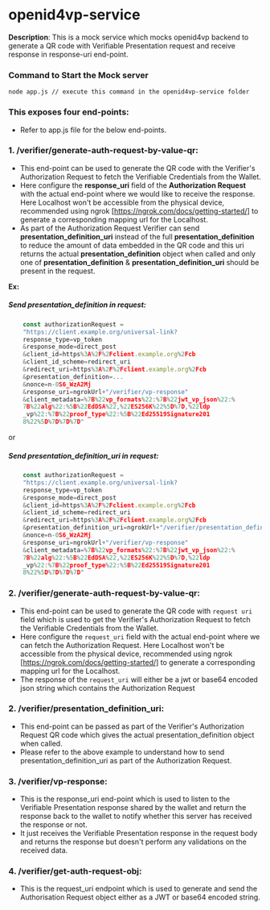 # openid4vp-service

**Description**: This is a mock service which mocks openid4vp backend to generate a QR code with Verifiable Presentation request and receive response in response-uri end-point.

### Command to Start the Mock server

```
node app.js // execute this command in the openid4vp-service folder
```

### This exposes four end-points:

- Refer to app.js file for the below end-points.

### 1. /verifier/generate-auth-request-by-value-qr:


- This end-point can be used to generate the QR code with the Verifier's Authorization Request to
  fetch the Verifiable Credentials from the Wallet.
- Here configure the **response_uri** field of the **Authorization Request** with the actual
  end-point where we would like to receive the response. Here Localhost won't be accessible from the
  physical device, recommended using ngrok [https://ngrok.com/docs/getting-started/] to generate a
  corresponding mapping url for the Localhost.
- As part of the Authorization Request Verifier can send **presentation_definition_uri** instead of the full **presentation_definition** to reduce the amount of data embedded in the QR code and this uri returns the actual **presentation_definition** object when called and only one of **presentation_definition** & **presentation_definition_uri** should be present in the request.

**Ex:**

##### Send _presentation_definition_ in request:
```javascript
    const authorizationRequest =
    "https://client.example.org/universal-link?
    response_type=vp_token
    &response_mode=direct_post
    &client_id=https%3A%2F%2Fclient.example.org%2Fcb
    &client_id_scheme=redirect_uri
    &redirect_uri=https%3A%2F%2Fclient.example.org%2Fcb
    &presentation_definition=...
    &nonce=n-0S6_WzA2Mj
    &response_uri=ngrokUrl+"/verifier/vp-response"
    &client_metadata=%7B%22vp_formats%22:%7B%22jwt_vp_json%22:%
    7B%22alg%22:%5B%22EdDSA%22,%22ES256K%22%5D%7D,%22ldp
    _vp%22:%7B%22proof_type%22:%5B%22Ed25519Signature201
    8%22%5D%7D%7D%7D"
```

or

##### Send _presentation_definition_uri_ in request:
```javascript
    const authorizationRequest =
    "https://client.example.org/universal-link?
    response_type=vp_token
    &response_mode=direct_post
    &client_id=https%3A%2F%2Fclient.example.org%2Fcb
    &client_id_scheme=redirect_uri
    &redirect_uri=https%3A%2F%2Fclient.example.org%2Fcb
    &presentation_definition_uri=ngrokUrl+"/verifier/presentation_definition_uri"
    &nonce=n-0S6_WzA2Mj
    &response_uri=ngrokUrl+"/verifier/vp-response"
    &client_metadata=%7B%22vp_formats%22:%7B%22jwt_vp_json%22:%
    7B%22alg%22:%5B%22EdDSA%22,%22ES256K%22%5D%7D,%22ldp
    _vp%22:%7B%22proof_type%22:%5B%22Ed25519Signature201
    8%22%5D%7D%7D%7D"
```

### 2. /verifier/generate-auth-request-by-value-qr:
- This end-point can be used to generate the QR code with `request uri` field which is used to get the Verifier's Authorization Request to fetch the Verifiable Credentials from the Wallet.
- Here configure the `request_uri` field with the actual end-point where we can fetch the Authorization Request. Here Localhost won't be accessible from the physical device, recommended using ngrok [https://ngrok.com/docs/getting-started/] to generate a corresponding mapping url for the Localhost. 
- The response of the `request_uri` will either be a jwt or base64 encoded json string which contains the Authorization Request 

### 2. /verifier/presentation_definition_uri:
- This end-point can be passed as part of the Verifier's Authorization Request QR code which gives the actual presentation_definition object when called.
- Please refer to the above example to understand how to send presentation_definition_uri as part of the Authorization Request.

### 3. /verifier/vp-response:
- This is the response_uri end-point which is used to listen to the Verifiable Presentation response
  shared by the wallet and return the response back to the wallet to notify whether this server has
  received the response or not.
- It just receives the Verifiable Presentation response in the request body and returns
  the response but doesn't perform any validations on the received data.

### 4. /verifier/get-auth-request-obj:
- This is the request_uri endpoint which is used to generate and send the Authorisation Request object either as a JWT or base64 encoded string.



